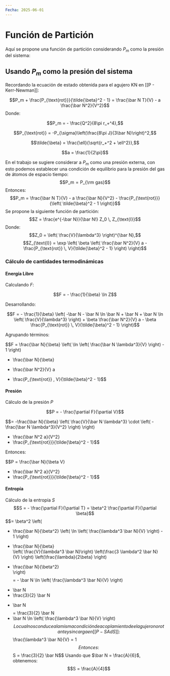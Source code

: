 ```yaml
---
Fecha: 2025-06-01
---
```

# Función de Partición

Aquí se propone una función de partición considerando $P_m$ como la presión del sistema:
## Usando $P_m$ como la presión del sistema

Recordando la ecuación de estado obtenida para el agujero KN en [[P - Kerr-Newman]]:

$$P_m + \frac{P_{\text{rot}}}{\tilde{\beta}^2 - 1} = \frac{\bar N T}{V} - a \frac{\bar N^2}{V^2}$$
Donde:

$$P_m = - \frac{Q^2}{8\pi r_+^4},$$

$$P_{\text{rot}} = -P_{\sigma}\left(\frac{8\pi J}{3\bar N}\right)^2,$$

$$\tilde{\beta} = \frac{\ell}{\sqrt{r_+^2 + \ell^2}},$$

$$a = \frac{1}{2\pi}$$

En el trabajo se sugiere considerar a $P_m$ como una presión externa, con esto podemos establecer una condición de equilibrio para la presión del gas de átomos de espacio tiempo:
$$P_m = P_{\rm gas}$$
Entonces:
$$P_m = \frac{\bar N T}{V} - a \frac{\bar N}{V^2} - \frac{P_{\text{rot}}}{\left( \tilde{\beta}^2 - 1 \right)}$$
Se propone la siguiente función de partición:
$$Z = \frac{e^{-\bar N}}{\bar N!} Z_0 \, Z_{\text{I}}$$
Donde:
$$Z_0 = \left( \frac{V}{\lambda^3} \right)^{\bar N},$$
$$Z_{\text{I}} = \exp \left( \beta \left( \frac{\bar N^2}{V} a - \frac{P_{\text{rot}} \, V}{\tilde{\beta}^2 - 1} \right) \right)$$
### Cálculo de cantidades termodinámicas

#### Energía Libre

Calculando $F$:

$$F = - \frac{1}{\beta} \ln Z$$

Desarrollando:

$$F = - \frac{1}{\beta} \left( -\bar N - \bar N \ln \bar N + \bar N + \bar N \ln \left( \frac{V}{\lambda^3} \right) + \beta \frac{\bar N^2}{V} a - \beta \frac{P_{\text{rot}} \, V}{\tilde{\beta}^2 - 1} \right)$$

Agrupando términos:

$$F = \frac{\bar N}{\beta} \left( \ln \left( \frac{\bar N \lambda^3}{V} \right) - 1 \right)  
+ \frac{\bar N}{\beta}  
- \frac{\bar N^2}{V} a  
+ \frac{P_{\text{rot}} \, V}{\tilde{\beta}^2 - 1}$$

#### Presión

Cálculo de la presión $P$

$$P = - \frac{\partial F}{\partial V}$$

$$= -\frac{\bar N}{\beta} \left( \frac{V}{\bar N \lambda^3} \cdot \left( -\frac{\bar N \lambda^3}{V^2} \right) \right)  
- \frac{\bar N^2 a}{V^2}  
- \frac{P_{\text{rot}}}{\tilde{\beta}^2 - 1}$$

Entonces:

$$P = \frac{\bar N}{\beta V}  
- \frac{\bar N^2 a}{V^2}  
- \frac{P_{\text{rot}}}{\tilde{\beta}^2 - 1}$$
#### Entropía

Cálculo de la entropía $S$
$$S = - \frac{\partial F}{\partial T} = \beta^2 \frac{\partial F}{\partial \beta}$$
$$= \beta^2 \left(  
- \frac{\bar N}{\beta^2} \left( \ln \left( \frac{\lambda^3 \bar N}{V} \right) - 1 \right)  
+ \frac{\bar N}{\beta}  
\left( \frac{V}{\lambda^3 \bar N}\right) \left(\frac{3 \lambda^2 \bar N}{V} \right) \left(\frac{\lambda}{2\beta} \right)  
- \frac{\bar N}{\beta^2}  
\right)$$
$$= - \bar N \ln \left( \frac{\lambda^3 \bar N}{V} \right)  
+ \bar N  
+ \frac{3}{2} \bar N  
- \bar N$$
$$= \frac{3}{2} \bar N  
- \bar N \ln \left( \frac{\lambda^3 \bar N}{V} \right)$$
Lo cual nos conduce a la misma condición de acoplamiento de el agujero no rotante y sin carga en [[P - SAdS]] :
$$\frac{\lambda^3 \bar N}{V} = 1$$
Entonces:
$$S = \frac{3}{2} \bar N$$
Usando que $\bar N = \frac{A}{6}$, obtenemos:
$$S = \frac{A}{4}$$